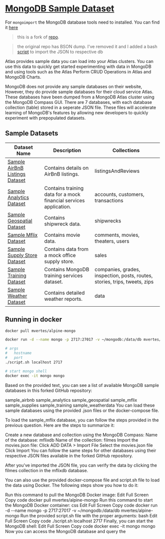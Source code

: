 # [MongoDB Sample Dataset](https://docs.atlas.mongodb.com/sample-data/available-sample-datasets/)

For `mongoimport` the MongoDB database tools need to installed. You can find it [here](https://www.mongodb.com/try/download/database-tools?tck=docs_databasetools)

> this is a fork of [repo](https://github.com/mcampo2/mongodb-sample-databases).

> the original repo has BSON dump. I've removed it and I added a bash [script](https://github.com/neelabalan/mongodb-sample-dataset/blob/main/script.sh) to import the JSON to respective db 

Atlas provides sample data you can load into your Atlas clusters. You can use this data to quickly get started experimenting with data in MongoDB and using tools such as the Atlas Perform CRUD Operations in Atlas and MongoDB Charts.

MongoDB does not provide any sample databases on their website, However, they do provide sample databases for their cloud service Atlas.  These databases have been dumped from a MongoDB Atlas cluster using the MongoDB Compass GUI.  There are 7 databases, with each database collection (table) stored in a seperate JSON file.  These files will accelerate learning of MongoDB's features by allowing new developers to quickly experiment with prepopulated datasets.


## Sample Datasets

| Dataset Name                                                                                | Description                                                       | Collections                                                                |
| ------------------------------------------------------------------------------------------- | ----------------------------------------------------------------- | -------------------------------------------------------------------------- |
| [Sample AirBnB Listings Dataset](https://docs.atlas.mongodb.com/sample-data/sample-airbnb/) | Contains details on AirBnB listings.                              | listingsAndReviews                                                         |
| [Sample Analytics Dataset](https://docs.atlas.mongodb.com/sample-data/sample-analytics/)    | Contains training data for a mock financial services application. | accounts, customers, transactions                                          |
| [Sample Geospatial Dataset](https://docs.atlas.mongodb.com/sample-data/sample-geospatial/)  | Contains shipwreck data.                                          | shipwrecks                                                                 |
| [Sample Mflix Dataset](https://docs.atlas.mongodb.com/sample-data/sample-mflix/)            | Contains movie data.                                              | comments, movies, theaters, users                                          |
| [Sample Supply Store Dataset](https://docs.atlas.mongodb.com/sample-data/sample-supplies/)  | Contains data from a mock office supply store.                    | sales                                                                      |
| [Sample Training Dataset](https://docs.atlas.mongodb.com/sample-data/sample-training/)      | Contains MongoDB training services dataset.                       | companies, grades, inspection, posts, routes, stories, trips, tweets, zips |
| [Sample Weather Dataset](https://docs.atlas.mongodb.com/sample-data/sample-weather/)        | Contains detailed weather reports.                                | data                                                                       |

## Running in docker

```bash
docker pull mvertes/alpine-mongo

docker run -d --name mongo -p 2717:27017 -v ~/mongodb:/data/db mvertes/alpine-mongo

# args
#   hostname   
#   port
./script.sh localhost 2717

# start mongo shell
docker exec -it mongo mongo
```

Based on the provided text, you can see a list of available MongoDB sample databases in this forked GitHub repository:

sample_airbnb
sample_analytics
sample_geospatial
sample_mflix
sample_supplies
sample_training
sample_weatherdata
You can load these sample databases using the provided .json files or the docker-compose file.

To load the sample_mflix database, you can follow the steps provided in the previous question. Here are the steps to summarize it:

Create a new database and collection using the MongoDB Compass:
Name of the database: mflixdb
Name of the collection: filmes
Import the movies.json file:
Click ADD DATA > Import File
Select the movies.json file
Click Import
You can follow the same steps for other databases using their respective JSON files available in the forked GitHub repository.

After you've imported the JSON file, you can verify the data by clicking the filmes collection in the mflixdb database.

You can also use the provided docker-compose file and script.sh file to load the data using Docker. The following steps show you how to do it:

Run this command to pull the MongoDB Docker image:
Edit
Full Screen
Copy code
docker pull mvertes/alpine-mongo
Run this command to start the MongoDB Docker container:
css
Edit
Full Screen
Copy code
docker run -d --name mongo -p 2717:27017 -v ~/mongodb:/data/db mvertes/alpine-mongo
Run the provided script.sh file with the proper arguments:
bash
Edit
Full Screen
Copy code
./script.sh localhost 2717
Finally, you can start the MongoDB shell:
Edit
Full Screen
Copy code
docker exec -it mongo mongo
Now you can access the MongoDB database and query the
